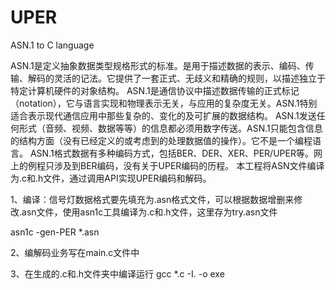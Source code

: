 # UPER
ASN.1 to C language

ASN.1是定义抽象数据类型规格形式的标准。是用于描述数据的表示、编码、传输、解码的灵活的记法。它提供了一套正式、无歧义和精确的规则，以描述独立于特定计算机硬件的对象结构。
ASN.1是通信协议中描述数据传输的正式标记（notation），它与语言实现和物理表示无关，与应用的复杂度无关。ASN.1特别适合表示现代通信应用中那些复杂的、变化的及可扩展的数据结构。
ASN.1发送任何形式（音频、视频、数据等等）的信息都必须用数字传送。ASN.1只能包含信息的结构方面（没有已经定义的或考虑到的处理数据值的操作）。它不是一个编程语言。 ASN.1格式数据有多种编码方式，包括BER、DER、XER、PER/UPER等。网上的例程只涉及到BER编码，没有关于UPER编码的历程。
本工程将ASN文件编译为.c和.h文件，通过调用API实现UPER编码和解码。



1、编译：信号灯数据格式要先填充为.asn格式文件，可以根据数据增删来修改.asn文件，使用asn1c工具编译为.c和.h文件，这里存为try.asn文件

   asn1c  -gen-PER  *.asn

2、编解码业务写在main.c文件中

3、在生成的.c和.h文件夹中编译运行
gcc *.c -I. -o exe
